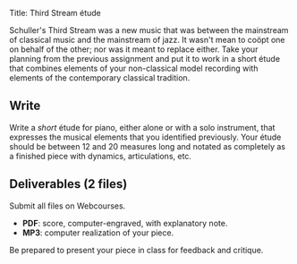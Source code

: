 Title: Third Stream étude

Schuller's Third Stream was a new music that was between the mainstream of classical music and the mainstream of jazz. It wasn't mean to coöpt one on behalf of the other; nor was it meant to replace either. Take your planning from the previous assignment and put it to work in a short étude that combines elements of your non-classical model recording with elements of the contemporary classical tradition. 

## Write

Write a _short_ étude for piano, either alone or with a solo instrument, that expresses the musical elements that you identified previously. Your étude should be between 12 and 20 measures long and notated as completely as a finished piece with dynamics, articulations, etc. 

## Deliverables (2 files)

Submit all files on Webcourses.

- **PDF**: score, computer-engraved, with explanatory note.
- **MP3**: computer realization of your piece. 

Be prepared to present your piece in class for feedback and critique. 
